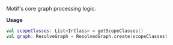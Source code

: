 Motif's core graph processing logic.

**Usage**

```kotlin
val scopeClasses: List<IrClass> = getScopeClasses()
val graph: ResolveGraph = ResolvedGraph.create(scopeClasses)
```